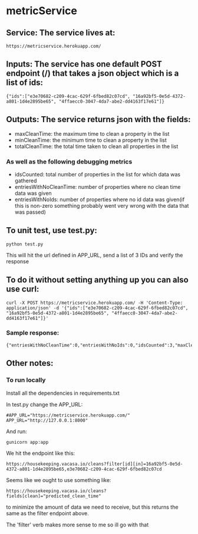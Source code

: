 # metricService

## Service: The service lives at:
```
https://metricservice.herokuapp.com/
```

## Inputs: The service has one default POST endpoint (/) that takes a json object which is a list of ids:
```
{"ids":["e3e70682-c209-4cac-629f-6fbed82c07cd", "16a92bf5-0e5d-4372-a801-1d4e2895be65", "4ffaecc0-3047-4da7-abe2-dd4163f17e61"]}
```

## Outputs: The service returns json with the fields:
- maxCleanTime: the maximum time to clean a property in the list
- minCleanTime: the minimum time to clean a property in the list
- totalCleanTime: the total time taken to clean all properties in the list
### As well as the following debugging metrics
- idsCounted: total number of properties in the list for which data was gathered
- entriesWithNoCleanTime: number of properties where no clean time data was given
- entriesWithNoIds: number of properties where no id data was given(if this is non-zero something probably went very wrong with the data that was passed)

## To unit test, use test.py:
```
python test.py
```
This will hit the url defined in APP_URL, send a list of 3 IDs and verify the response

## To do it without setting anything up you can also use curl:
```
curl -X POST https://metricservice.herokuapp.com/ -H 'Content-Type: application/json' -d '{"ids":["e3e70682-c209-4cac-629f-6fbed82c07cd", "16a92bf5-0e5d-4372-a801-1d4e2895be65", "4ffaecc0-3047-4da7-abe2-dd4163f17e61"]}'
```

### Sample response:
```
{"entriesWithNoCleanTime":0,"entriesWithNoIds":0,"idsCounted":3,"maxCleanTime":2.91691406956171,"minCleanTime":2.29352616732206,"totalCleanTime":7.72456219718605}
```

## Other notes:
### To run locally
Install all the dependencies in requirements.txt

In test.py change the APP_URL:
```
#APP_URL="https://metricservice.herokuapp.com/"
APP_URL="http://127.0.0.1:8000"
```
And run:
```
gunicorn app:app
```

We hit the endpoint like this:
```
https://housekeeping.vacasa.io/cleans?filter[id][in]=16a92bf5-0e5d-4372-a801-1d4e2895be65,e3e70682-c209-4cac-629f-6fbed82c07cd
```

Seems like we ought to use something like:
```
https://housekeeping.vacasa.io/cleans?fields[clean]="predicted_clean_time"
```
to minimize the amount of data we need to receive, but this returns the same as the filter endpoint above.

The 'filter' verb makes more sense to me so ill go with that

